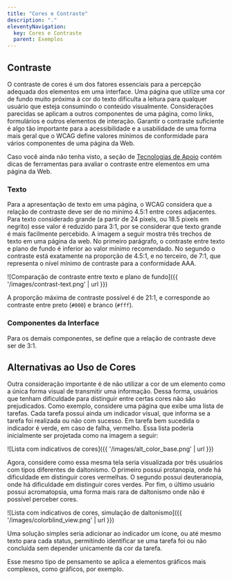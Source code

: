 ```yaml
---
title: "Cores e Contraste"
description: "."
eleventyNavigation:
  key: Cores e Contraste
  parent: Exemplos
---
```


## Contraste

O contraste de cores é um dos fatores essenciais para a percepção adequada dos elementos em uma interface. Uma página que utilize uma cor de fundo muito próxima à cor do texto dificulta a leitura para qualquer usuário que esteja consumindo o conteúdo visualmente. Considerações parecidas se aplicam a outros componentes de uma página, como links, formulários e outros elementos de interação. Garantir o contraste suficiente é algo tão importante para a acessibilidade e a usabilidade de uma forma mais geral que o WCAG define valores mínimos de conformidade para vários componentes de uma página da Web.

Caso você ainda não tenha visto, a seção de [Tecnologias de Apoio](../../technologies/support) contém dicas de ferramentas para avaliar o contraste entre elementos em uma página da Web.

### Texto

Para a apresentação de texto em uma página, o WCAG considera que a relação de contraste deve ser de no mínimo 4.5:1 entre cores adjacentes. Para texto considerado grande (a partir de 24 pixels, ou 18.5 pixels em negrito) esse valor é reduzido para 3:1, por se considerar que texto grande é mais facilmente percebido. A imagem a seguir mostra três trechos de texto em uma página da web. No primeiro parágrafo, o contraste entre texto e plano de fundo é inferior ao valor mínimo recomendado. No segundo o contraste está exatamente na proporção de 4.5:1, e no terceiro, de 7:1, que representa o nível mínimo de contraste para a conformidade AAA.

![Comparação de contraste entre texto e plano de fundo]({{ '/images/contrast-text.png' | url }})

A proporção máxima de contraste possível é de 21:1, e corresponde ao contraste entre preto (`#000`) e branco (`#fff`).

### Componentes da Interface

Para os demais componentes, se define que a relação de contraste deve ser de 3:1.

## Alternativas ao Uso de Cores

Outra consideração importante é de não utilizar a cor de um elemento como a única forma visual de transmitir uma informação. Dessa forma, usuários que tenham dificuldade para distinguir entre certas cores não são prejudicados. Como exemplo, considere uma página que exibe uma lista de tarefas. Cada tarefa possui ainda um indicador visual, que informa se a tarefa foi realizada ou não com sucesso. Em tarefa bem sucedida o indicador é verde, em caso de falha, vermelho. Essa lista poderia inicialmente ser projetada como na imagem a seguir:

![Lista com indicativos de cores]({{ '/images/alt_color_base.png' | url }})

Agora, considere como essa mesma tela seria visualizada por três usuários com tipos diferentes de daltonismo. O primeiro possui protanopia, onde há dificuldade em distinguir cores vermelhas. O segundo possui deuteranopia, onde há dificuldade em distinguir cores verdes. Por fim, o último usuário possui acromatopsia, uma forma mais rara de daltonismo onde não é possível perceber cores.

![Lista com indicativos de cores, simulação de daltonismo]({{ '/images/colorblind_view.png' | url }})

Uma solução simples seria adicionar ao indicador um ícone, ou até mesmo texto para cada status, permitindo identificar se uma tarefa foi ou não concluída sem depender unicamente da cor da tarefa.

Esse mesmo tipo de pensamento se aplica a elementos gráficos mais complexos, como gráficos, por exemplo.